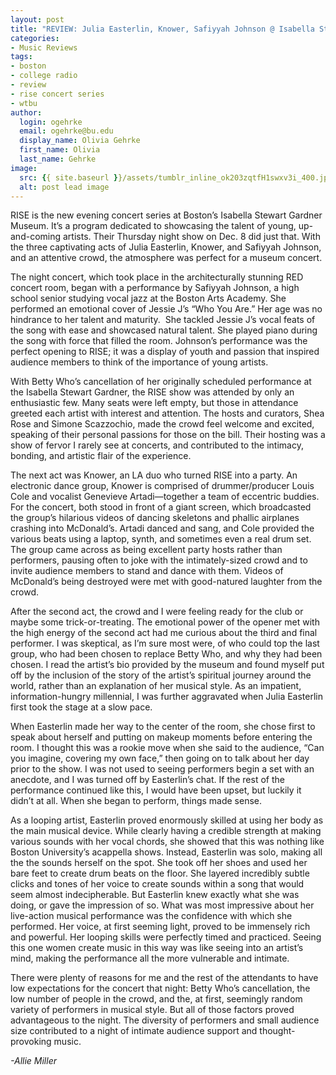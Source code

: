 ```yaml
---
layout: post
title: "REVIEW: Julia Easterlin, Knower, Safiyyah Johnson @ Isabella Stewart Gardner Museum"
categories:
- Music Reviews
tags:
- boston
- college radio
- review
- rise concert series
- wtbu
author:
  login: ogehrke
  email: ogehrke@bu.edu
  display_name: Olivia Gehrke
  first_name: Olivia
  last_name: Gehrke
image:
  src: {{ site.baseurl }}/assets/tumblr_inline_ok203zqtfH1swxv3i_400.jpg
  alt: post lead image
---
```



RISE is the new evening concert series at Boston’s Isabella Stewart Gardner Museum. It’s a program dedicated to showcasing the talent of young, up-and-coming artists. Their Thursday night show on Dec. 8 did just that. With the three captivating acts of Julia Easterlin, Knower, and Safiyyah Johnson, and an attentive crowd, the atmosphere was perfect for a museum concert.

The night concert, which took place in the architecturally stunning RED concert room, began with a performance by Safiyyah Johnson, a high school senior studying vocal jazz at the Boston Arts Academy. She performed an emotional cover of Jessie J’s “Who You Are.” Her age was no hindrance to her talent and maturity.  She tackled Jessie J’s vocal feats of the song with ease and showcased natural talent. She played piano during the song with force that filled the room. Johnson’s performance was the perfect opening to RISE; it was a display of youth and passion that inspired audience members to think of the importance of young artists.

With Betty Who’s cancellation of her originally scheduled performance at the Isabella Stewart Gardner, the RISE show was attended by only an enthusiastic few. Many seats were left empty, but those in attendance greeted each artist with interest and attention. The hosts and curators, Shea Rose and Simone Scazzochio, made the crowd feel welcome and excited, speaking of their personal passions for those on the bill. Their hosting was a show of fervor I rarely see at concerts, and contributed to the intimacy, bonding, and artistic flair of the experience.

The next act was Knower, an LA duo who turned RISE into a party. An electronic dance group, Knower is comprised of drummer/producer Louis Cole and vocalist Genevieve Artadi—together a team of eccentric buddies. For the concert, both stood in front of a giant screen, which broadcasted the group’s hilarious videos of dancing skeletons and phallic airplanes crashing into McDonald’s. Artadi danced and sang, and Cole provided the various beats using a laptop, synth, and sometimes even a real drum set. The group came across as being excellent party hosts rather than performers, pausing often to joke with the intimately-sized crowd and to invite audience members to stand and dance with them. Videos of McDonald’s being destroyed were met with good-natured laughter from the crowd.

After the second act, the crowd and I were feeling ready for the club or maybe some trick-or-treating. The emotional power of the opener met with the high energy of the second act had me curious about the third and final performer. I was skeptical, as I’m sure most were, of who could top the last group, who had been chosen to replace Betty Who, and why they had been chosen. I read the artist’s bio provided by the museum and found myself put off by the inclusion of the story of the artist’s spiritual journey around the world, rather than an explanation of her musical style. As an impatient, information-hungry millennial, I was further aggravated when Julia Easterlin first took the stage at a slow pace.

When Easterlin made her way to the center of the room, she chose first to speak about herself and putting on makeup moments before entering the room. I thought this was a rookie move when she said to the audience, “Can you imagine, covering my own face,” then going on to talk about her day prior to the show. I was not used to seeing performers begin a set with an anecdote, and I was turned off by Easterlin’s chat. If the rest of the performance continued like this, I would have been upset, but luckily it didn’t at all. When she began to perform, things made sense.

As a looping artist, Easterlin proved enormously skilled at using her body as the main musical device. While clearly having a credible strength at making various sounds with her vocal chords, she showed that this was nothing like Boston University’s acappella shows. Instead, Easterlin was solo, making all the the sounds herself on the spot. She took off her shoes and used her bare feet to create drum beats on the floor. She layered incredibly subtle clicks and tones of her voice to create sounds within a song that would seem almost indecipherable. But Easterlin knew exactly what she was doing, or gave the impression of so. What was most impressive about her live-action musical performance was the confidence with which she performed. Her voice, at first seeming light, proved to be immensely rich and powerful. Her looping skills were perfectly timed and practiced. Seeing this one women create music in this way was like seeing into an artist’s mind, making the performance all the more vulnerable and intimate.

There were plenty of reasons for me and the rest of the attendants to have low expectations for the concert that night: Betty Who’s cancellation, the low number of people in the crowd, and the, at first, seemingly random variety of performers in musical style. But all of those factors proved advantageous to the night. The diversity of performers and small audience size contributed to a night of intimate audience support and thought-provoking music.

_\-Allie Miller_